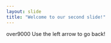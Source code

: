 ```yaml
---
layout: slide
title: "Welcome to our second slide!"
---
```

over9000
Use the left arrow to go back!
